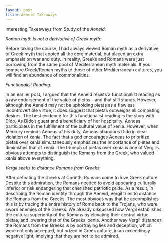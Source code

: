 ```yaml
---
layout: post
title: Aeneid Takeaways
---
```


Interesting Takeaways from Study of the *Aeneid*:

*Roman myth is not a derivative of Greek myth:*

Before taking the course, I had always viewed Roman myth as a derivative of Greek myth that copied all the core material, but placed an extra emphasis on war and duty. In reality, Greeks and Romans were just borrowing from the same pool of Mediterranean myth materials. If you compare Greek/Roman myths to those of other Mediterranean cultures, you will find an abundance of commonalities.

*Functionalist Reading:*

In an earlier post, I argued that the Aeneid resists a functionalist reading as a raw endorsement of the value of pietas - and that still stands. However, although the Aeneid may not be upholding pietas as a flawless incontrovertible virtue, it does suggest that pietas outweighs all competing desires. The best evidence for this functionalist reading is the story with Dido. As Dido’s guest and a beneficiary of her hospitality, Aeneas participates in the fulfillment of the cultural value of xenia. However, when Mercury reminds Aeneas of his duty, Aeneas abandons Dido in clear violation of xenia. The fact that a god encourages Aeneas to prioritize pietas over xenia simultaneously emphasizes the importance of pietas and diminishes that of xenia. The triumph of pietas over xenia is one of Vergil’s obvious attempts to distinguish the Romans from the Greek, who valued xenia above everything. 


*Vergil seeks to distance Romans from Greeks:*

After defeating the Greeks at Corinth, Romans come to love Greek culture. Despite this admiration, the Romans needed to avoid appearing culturally inferior or risk endangering that cherished patriotic pride. As a result, in describing the Roman identity through the Aeneid, Vergil tries to distance the Romans from the Greeks. The most obvious way that he accomplishes this is by tracing the entire history of Rome back to the Trojans, who were sworn enemies of the Greeks. We already discussed how Vergil establishes the cultural superiority of the Romans by elevating their central virtue, pietas, and lowering that of the Greeks, xenia. Another way Vergil distances the Romans from the Greeks is by portraying lies and deception, which were not only accepted, but prized in Greek culture, in an exceedingly negative light, implying that they are not to be admired. 
